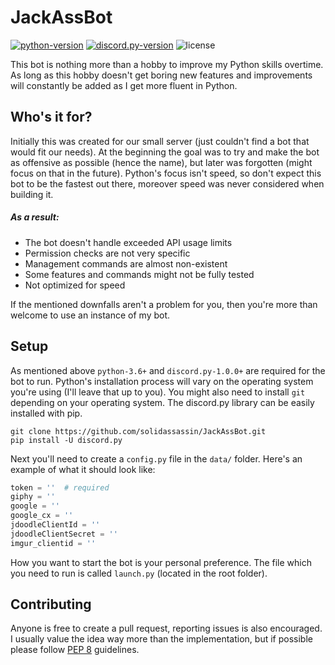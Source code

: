 # JackAssBot
[![python-version](https://img.shields.io/badge/python-3.6+-1f425f.svg)](https://www.python.org/)
[![discord.py-version](https://img.shields.io/badge/discord.py-1.0.0+-6665d2.svg)](https://discordpy.readthedocs.io/en/latest/)
![license](https://img.shields.io/github/license/solidassassin/JackAssBot.svg)

This bot is nothing more than a hobby to improve my Python skills overtime. As long as this hobby doesn't get boring new features and improvements will constantly be added as I get more fluent in Python.


## Who's it for?
Initially this was created for our small server (just couldn't find a bot that would fit our needs). At the beginning the goal was to try and make the bot as offensive as possible (hence the name), but later was forgotten (might focus on that in the future). Python's focus isn't speed, so don't expect this bot to be the fastest out there, moreover speed was never considered when building it.

##### As a result:
- The bot doesn't handle exceeded API usage limits
- Permission checks are not very specific
- Management commands are almost non-existent
- Some features and commands might not be fully tested
- Not optimized for speed

If the mentioned downfalls aren't a problem for you, then you're more than welcome to use an instance of my bot.

## Setup
As mentioned above `python-3.6+` and `discord.py-1.0.0+` are required for the bot to run. Python's installation process will vary on the operating system you're using (I'll leave that up to you). You might also need to install `git` depending on your operating system. The discord.py library can be easily installed with pip.
```
git clone https://github.com/solidassassin/JackAssBot.git
pip install -U discord.py
```
Next you'll need to create a `config.py` file in the `data/` folder. Here's an example of what it should look like:
```py
token = ''  # required
giphy = ''
google = ''
google_cx = ''
jdoodleClientId = ''
jdoodleClientSecret = ''
imgur_clientid = ''
```
How you want to start the bot is your personal preference. The file which you need to run is called `launch.py` (located in the root folder).


## Contributing
Anyone is free to create a pull request, reporting issues is also encouraged. I usually value the idea way more than the implementation, but if possible please follow [PEP 8](https://www.python.org/dev/peps/pep-0008/) guidelines.